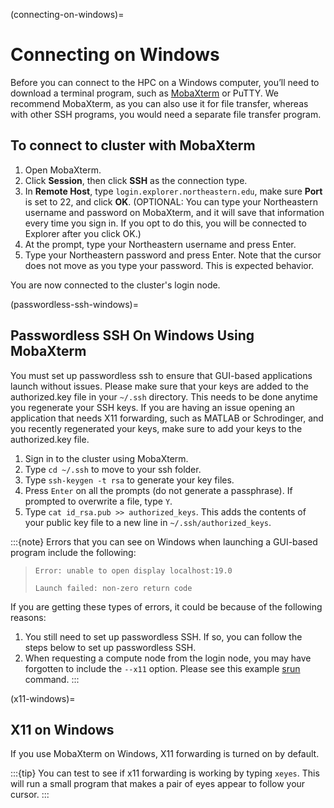 (connecting-on-windows)=
# Connecting on Windows
Before you can connect to the HPC on a Windows computer, you’ll need to download a terminal program,
such as [MobaXterm] or PuTTY. We recommend MobaXterm, as you can also use it for file transfer,
whereas with other SSH programs, you would need a separate file transfer program.

## To connect to cluster with MobaXterm

1. Open MobaXterm.
1. Click **Session**, then click **SSH** as the connection type.
1. In **Remote Host**, type `login.explorer.northeastern.edu`, make sure **Port** is set to 22, and click **OK**.
   (OPTIONAL: You can type your Northeastern username and password on MobaXterm, and it will save that information every time you sign in. If you opt to do this, you will be connected to Explorer after you click OK.)
1. At the prompt, type your Northeastern username and press Enter.
1. Type your Northeastern password and press Enter. Note that the cursor does not move as you type your password. This is expected behavior.

You are now connected to the cluster's login node.

(passwordless-ssh-windows)=
## Passwordless SSH On Windows Using MobaXterm
You must set up passwordless ssh to ensure that GUI-based applications launch without issues. Please make sure that your keys are added to the authorized.key file in your `~/.ssh` directory. This needs to be done anytime you regenerate your SSH keys. If you are having an issue opening an application that needs X11 forwarding, such as MATLAB or Schrodinger, and you recently regenerated your keys, make sure to add your keys to the authorized.key file.

1. Sign in to the cluster using MobaXterm.
1. Type `cd ~/.ssh` to move to your ssh folder.
1. Type `ssh-keygen -t rsa` to generate your key files.
1. Press `Enter` on all the prompts (do not generate a passphrase). If prompted to overwrite a file, type `Y`.
1. Type `cat id_rsa.pub >> authorized_keys`. This adds the contents of your public key file to a new line in `~/.ssh/authorized_keys`.

:::{note}
Errors that you can see on Windows when launching a GUI-based program include the following:

> `Error: unable to open display localhost:19.0`
>
> `Launch failed: non-zero return code`

If you are getting these types of errors, it could be because of the following reasons:

1. You still need to set up passwordless SSH. If so, you can follow the steps below to set up passwordless SSH.
1. When requesting a compute node from the login node, you may have forgotten to include the `--x11` option. Please see this example [srun](https://rc-docs.northeastern.edu/en/latest/using-discovery/srun.html?highlight=X11#srun-examples) command.
:::

(x11-windows)=
## X11 on Windows
If you use MobaXterm on Windows, X11 forwarding is turned on by default.

:::{tip}
You can test to see if x11 forwarding is working by typing `xeyes`. This will run a small program that makes a pair of eyes appear to follow your cursor.
:::

[MobaXterm]: https://mobaxterm.mobatek.net/
